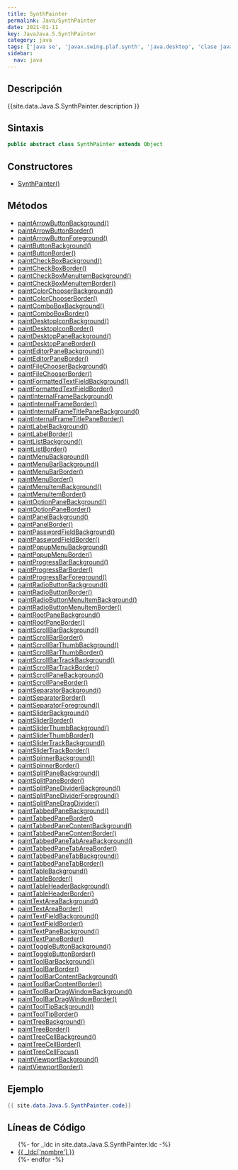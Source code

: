 ```yaml
---
title: SynthPainter
permalink: Java/SynthPainter
date: 2021-01-11
key: JavaJava.S.SynthPainter
category: java
tags: ['java se', 'javax.swing.plaf.synth', 'java.desktop', 'clase java', 'Java 1.5']
sidebar: 
  nav: java
---
```


## Descripción
{{site.data.Java.S.SynthPainter.description }}

## Sintaxis
~~~java
public abstract class SynthPainter extends Object
~~~

## Constructores
* [SynthPainter()](/Java/SynthPainter/SynthPainter/)

## Métodos
* [paintArrowButtonBackground()](/Java/SynthPainter/paintArrowButtonBackground)
* [paintArrowButtonBorder()](/Java/SynthPainter/paintArrowButtonBorder)
* [paintArrowButtonForeground()](/Java/SynthPainter/paintArrowButtonForeground)
* [paintButtonBackground()](/Java/SynthPainter/paintButtonBackground)
* [paintButtonBorder()](/Java/SynthPainter/paintButtonBorder)
* [paintCheckBoxBackground()](/Java/SynthPainter/paintCheckBoxBackground)
* [paintCheckBoxBorder()](/Java/SynthPainter/paintCheckBoxBorder)
* [paintCheckBoxMenuItemBackground()](/Java/SynthPainter/paintCheckBoxMenuItemBackground)
* [paintCheckBoxMenuItemBorder()](/Java/SynthPainter/paintCheckBoxMenuItemBorder)
* [paintColorChooserBackground()](/Java/SynthPainter/paintColorChooserBackground)
* [paintColorChooserBorder()](/Java/SynthPainter/paintColorChooserBorder)
* [paintComboBoxBackground()](/Java/SynthPainter/paintComboBoxBackground)
* [paintComboBoxBorder()](/Java/SynthPainter/paintComboBoxBorder)
* [paintDesktopIconBackground()](/Java/SynthPainter/paintDesktopIconBackground)
* [paintDesktopIconBorder()](/Java/SynthPainter/paintDesktopIconBorder)
* [paintDesktopPaneBackground()](/Java/SynthPainter/paintDesktopPaneBackground)
* [paintDesktopPaneBorder()](/Java/SynthPainter/paintDesktopPaneBorder)
* [paintEditorPaneBackground()](/Java/SynthPainter/paintEditorPaneBackground)
* [paintEditorPaneBorder()](/Java/SynthPainter/paintEditorPaneBorder)
* [paintFileChooserBackground()](/Java/SynthPainter/paintFileChooserBackground)
* [paintFileChooserBorder()](/Java/SynthPainter/paintFileChooserBorder)
* [paintFormattedTextFieldBackground()](/Java/SynthPainter/paintFormattedTextFieldBackground)
* [paintFormattedTextFieldBorder()](/Java/SynthPainter/paintFormattedTextFieldBorder)
* [paintInternalFrameBackground()](/Java/SynthPainter/paintInternalFrameBackground)
* [paintInternalFrameBorder()](/Java/SynthPainter/paintInternalFrameBorder)
* [paintInternalFrameTitlePaneBackground()](/Java/SynthPainter/paintInternalFrameTitlePaneBackground)
* [paintInternalFrameTitlePaneBorder()](/Java/SynthPainter/paintInternalFrameTitlePaneBorder)
* [paintLabelBackground()](/Java/SynthPainter/paintLabelBackground)
* [paintLabelBorder()](/Java/SynthPainter/paintLabelBorder)
* [paintListBackground()](/Java/SynthPainter/paintListBackground)
* [paintListBorder()](/Java/SynthPainter/paintListBorder)
* [paintMenuBackground()](/Java/SynthPainter/paintMenuBackground)
* [paintMenuBarBackground()](/Java/SynthPainter/paintMenuBarBackground)
* [paintMenuBarBorder()](/Java/SynthPainter/paintMenuBarBorder)
* [paintMenuBorder()](/Java/SynthPainter/paintMenuBorder)
* [paintMenuItemBackground()](/Java/SynthPainter/paintMenuItemBackground)
* [paintMenuItemBorder()](/Java/SynthPainter/paintMenuItemBorder)
* [paintOptionPaneBackground()](/Java/SynthPainter/paintOptionPaneBackground)
* [paintOptionPaneBorder()](/Java/SynthPainter/paintOptionPaneBorder)
* [paintPanelBackground()](/Java/SynthPainter/paintPanelBackground)
* [paintPanelBorder()](/Java/SynthPainter/paintPanelBorder)
* [paintPasswordFieldBackground()](/Java/SynthPainter/paintPasswordFieldBackground)
* [paintPasswordFieldBorder()](/Java/SynthPainter/paintPasswordFieldBorder)
* [paintPopupMenuBackground()](/Java/SynthPainter/paintPopupMenuBackground)
* [paintPopupMenuBorder()](/Java/SynthPainter/paintPopupMenuBorder)
* [paintProgressBarBackground()](/Java/SynthPainter/paintProgressBarBackground)
* [paintProgressBarBorder()](/Java/SynthPainter/paintProgressBarBorder)
* [paintProgressBarForeground()](/Java/SynthPainter/paintProgressBarForeground)
* [paintRadioButtonBackground()](/Java/SynthPainter/paintRadioButtonBackground)
* [paintRadioButtonBorder()](/Java/SynthPainter/paintRadioButtonBorder)
* [paintRadioButtonMenuItemBackground()](/Java/SynthPainter/paintRadioButtonMenuItemBackground)
* [paintRadioButtonMenuItemBorder()](/Java/SynthPainter/paintRadioButtonMenuItemBorder)
* [paintRootPaneBackground()](/Java/SynthPainter/paintRootPaneBackground)
* [paintRootPaneBorder()](/Java/SynthPainter/paintRootPaneBorder)
* [paintScrollBarBackground()](/Java/SynthPainter/paintScrollBarBackground)
* [paintScrollBarBorder()](/Java/SynthPainter/paintScrollBarBorder)
* [paintScrollBarThumbBackground()](/Java/SynthPainter/paintScrollBarThumbBackground)
* [paintScrollBarThumbBorder()](/Java/SynthPainter/paintScrollBarThumbBorder)
* [paintScrollBarTrackBackground()](/Java/SynthPainter/paintScrollBarTrackBackground)
* [paintScrollBarTrackBorder()](/Java/SynthPainter/paintScrollBarTrackBorder)
* [paintScrollPaneBackground()](/Java/SynthPainter/paintScrollPaneBackground)
* [paintScrollPaneBorder()](/Java/SynthPainter/paintScrollPaneBorder)
* [paintSeparatorBackground()](/Java/SynthPainter/paintSeparatorBackground)
* [paintSeparatorBorder()](/Java/SynthPainter/paintSeparatorBorder)
* [paintSeparatorForeground()](/Java/SynthPainter/paintSeparatorForeground)
* [paintSliderBackground()](/Java/SynthPainter/paintSliderBackground)
* [paintSliderBorder()](/Java/SynthPainter/paintSliderBorder)
* [paintSliderThumbBackground()](/Java/SynthPainter/paintSliderThumbBackground)
* [paintSliderThumbBorder()](/Java/SynthPainter/paintSliderThumbBorder)
* [paintSliderTrackBackground()](/Java/SynthPainter/paintSliderTrackBackground)
* [paintSliderTrackBorder()](/Java/SynthPainter/paintSliderTrackBorder)
* [paintSpinnerBackground()](/Java/SynthPainter/paintSpinnerBackground)
* [paintSpinnerBorder()](/Java/SynthPainter/paintSpinnerBorder)
* [paintSplitPaneBackground()](/Java/SynthPainter/paintSplitPaneBackground)
* [paintSplitPaneBorder()](/Java/SynthPainter/paintSplitPaneBorder)
* [paintSplitPaneDividerBackground()](/Java/SynthPainter/paintSplitPaneDividerBackground)
* [paintSplitPaneDividerForeground()](/Java/SynthPainter/paintSplitPaneDividerForeground)
* [paintSplitPaneDragDivider()](/Java/SynthPainter/paintSplitPaneDragDivider)
* [paintTabbedPaneBackground()](/Java/SynthPainter/paintTabbedPaneBackground)
* [paintTabbedPaneBorder()](/Java/SynthPainter/paintTabbedPaneBorder)
* [paintTabbedPaneContentBackground()](/Java/SynthPainter/paintTabbedPaneContentBackground)
* [paintTabbedPaneContentBorder()](/Java/SynthPainter/paintTabbedPaneContentBorder)
* [paintTabbedPaneTabAreaBackground()](/Java/SynthPainter/paintTabbedPaneTabAreaBackground)
* [paintTabbedPaneTabAreaBorder()](/Java/SynthPainter/paintTabbedPaneTabAreaBorder)
* [paintTabbedPaneTabBackground()](/Java/SynthPainter/paintTabbedPaneTabBackground)
* [paintTabbedPaneTabBorder()](/Java/SynthPainter/paintTabbedPaneTabBorder)
* [paintTableBackground()](/Java/SynthPainter/paintTableBackground)
* [paintTableBorder()](/Java/SynthPainter/paintTableBorder)
* [paintTableHeaderBackground()](/Java/SynthPainter/paintTableHeaderBackground)
* [paintTableHeaderBorder()](/Java/SynthPainter/paintTableHeaderBorder)
* [paintTextAreaBackground()](/Java/SynthPainter/paintTextAreaBackground)
* [paintTextAreaBorder()](/Java/SynthPainter/paintTextAreaBorder)
* [paintTextFieldBackground()](/Java/SynthPainter/paintTextFieldBackground)
* [paintTextFieldBorder()](/Java/SynthPainter/paintTextFieldBorder)
* [paintTextPaneBackground()](/Java/SynthPainter/paintTextPaneBackground)
* [paintTextPaneBorder()](/Java/SynthPainter/paintTextPaneBorder)
* [paintToggleButtonBackground()](/Java/SynthPainter/paintToggleButtonBackground)
* [paintToggleButtonBorder()](/Java/SynthPainter/paintToggleButtonBorder)
* [paintToolBarBackground()](/Java/SynthPainter/paintToolBarBackground)
* [paintToolBarBorder()](/Java/SynthPainter/paintToolBarBorder)
* [paintToolBarContentBackground()](/Java/SynthPainter/paintToolBarContentBackground)
* [paintToolBarContentBorder()](/Java/SynthPainter/paintToolBarContentBorder)
* [paintToolBarDragWindowBackground()](/Java/SynthPainter/paintToolBarDragWindowBackground)
* [paintToolBarDragWindowBorder()](/Java/SynthPainter/paintToolBarDragWindowBorder)
* [paintToolTipBackground()](/Java/SynthPainter/paintToolTipBackground)
* [paintToolTipBorder()](/Java/SynthPainter/paintToolTipBorder)
* [paintTreeBackground()](/Java/SynthPainter/paintTreeBackground)
* [paintTreeBorder()](/Java/SynthPainter/paintTreeBorder)
* [paintTreeCellBackground()](/Java/SynthPainter/paintTreeCellBackground)
* [paintTreeCellBorder()](/Java/SynthPainter/paintTreeCellBorder)
* [paintTreeCellFocus()](/Java/SynthPainter/paintTreeCellFocus)
* [paintViewportBackground()](/Java/SynthPainter/paintViewportBackground)
* [paintViewportBorder()](/Java/SynthPainter/paintViewportBorder)

## Ejemplo
~~~java
{{ site.data.Java.S.SynthPainter.code}}
~~~

## Líneas de Código
<ul>
{%- for _ldc in site.data.Java.S.SynthPainter.ldc -%}
   <li>
       <a href="{{_ldc['url'] }}">{{ _ldc['nombre'] }}</a>
   </li>
{%- endfor -%}
</ul>
